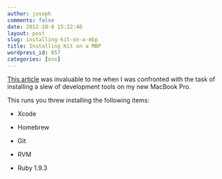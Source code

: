 ```yaml
---
author: joseph
comments: false
date: 2012-10-8 15:22:40
layout: post
slug: installing-kit-on-a-mbp
title: Installing Kit on a MBP
wordpress_id: 857
categories: [osx]
---
```


[This article](http://www.moncefbelyamani.com/how-to-install-xcode-homebrew-git-rvm-ruby-on-mac/) was invaluable to me when I was confronted with the task of installing a slew of development tools on my new MacBook Pro.

<!-- more -->

This runs you threw installing the following items:



	
  * Xcode

	
  * Homebrew

	
  * Git

	
  * RVM

	
  * Ruby 1.9.3


